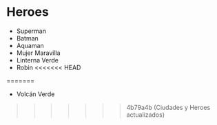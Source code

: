 # Heroes

* Superman
* Batman
* Aquaman
* Mujer Maravilla
* Linterna Verde
* Robin
<<<<<<< HEAD

=======
* Volcán Verde
>>>>>>> 4b79a4b (Ciudades y Heroes actualizados)
